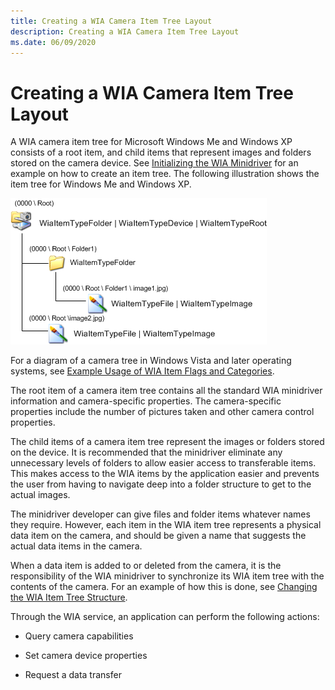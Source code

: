```yaml
---
title: Creating a WIA Camera Item Tree Layout
description: Creating a WIA Camera Item Tree Layout
ms.date: 06/09/2020
---
```


# Creating a WIA Camera Item Tree Layout

A WIA camera item tree for Microsoft Windows Me and Windows XP consists of a root item, and child items that represent images and folders stored on the camera device. See [Initializing the WIA Minidriver](initializing-the-wia-minidriver.md) for an example on how to create an item tree. The following illustration shows the item tree for Windows Me and Windows XP.

![diagram illustrating a wia camera item tree for windows me and windows xp.](images/camera-tree.png)

For a diagram of a camera tree in Windows Vista and later operating systems, see [Example Usage of WIA Item Flags and Categories](example-usage-of-wia-item-flags-and-categories.md).

The root item of a camera item tree contains all the standard WIA minidriver information and camera-specific properties. The camera-specific properties include the number of pictures taken and other camera control properties.

The child items of a camera item tree represent the images or folders stored on the device. It is recommended that the minidriver eliminate any unnecessary levels of folders to allow easier access to transferable items. This makes access to the WIA items by the application easier and prevents the user from having to navigate deep into a folder structure to get to the actual images.

The minidriver developer can give files and folder items whatever names they require. However, each item in the WIA item tree represents a physical data item on the camera, and should be given a name that suggests the actual data items in the camera.

When a data item is added to or deleted from the camera, it is the responsibility of the WIA minidriver to synchronize its WIA item tree with the contents of the camera. For an example of how this is done, see [Changing the WIA Item Tree Structure](changing-the-wia-item-tree-structure.md).

Through the WIA service, an application can perform the following actions:

- Query camera capabilities

- Set camera device properties

- Request a data transfer
